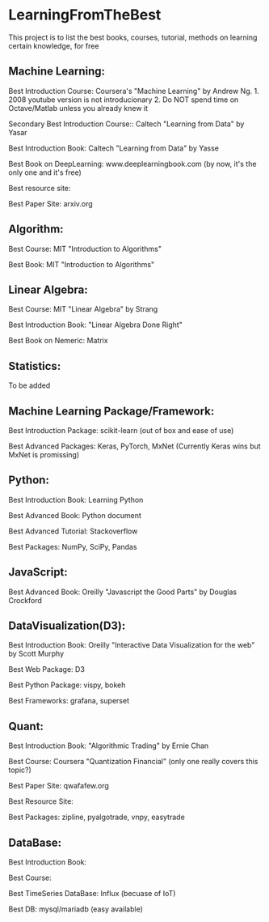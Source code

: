 # LearningFromTheBest
<p>This project is to list the best books, courses, tutorial, methods on learning certain knowledge, for free</p>

<h2>Machine Learning:</h2>
<p>Best Introduction Course: Coursera's "Machine Learning" by Andrew Ng. 
    1. 2008 youtube version is not introducionary
    2. Do NOT spend time on Octave/Matlab unless you already knew it</p>
<p>Secondary Best Introduction Course:: Caltech "Learning from Data" by Yasar</p>
<p>Best Introduction Book: Caltech "Learning from Data" by Yasse</p>
<p>Best Book on DeepLearning: www.deeplearningbook.com (by now, it's the only one and it's free)</p>
<p>Best resource site: </p>
<p>Best Paper Site: arxiv.org</p>

<h2>Algorithm:</h2>
<p>Best Course: MIT "Introduction to Algorithms"</p>
<p>Best Book: MIT "Introduction to Algorithms"</p>

<h2>Linear Algebra:</h2>
<p>Best Course: MIT "Linear Algebra" by Strang</p>
<p>Best Introduction Book: "Linear Algebra Done Right"</p>
<p>Best Book on Nemeric: Matrix </p>

<h2>Statistics:</h2>
To be added

<h2>Machine Learning Package/Framework:</h2>
<p>Best Introduction Package: scikit-learn (out of box and ease of use)</p>
<p>Best Advanced Packages: Keras, PyTorch, MxNet (Currently Keras wins but MxNet is promissing)</p>

<h2>Python:</h2>
<p>Best Introduction Book: Learning Python</p>
<p>Best Advanced Book: Python document</p>
<p>Best Advanced Tutorial: Stackoverflow</p>
<p>Best Packages: NumPy, SciPy, Pandas</p>

<h2>JavaScript:</h2>
<p>Best Advanced Book: Oreilly "Javascript the Good Parts" by Douglas Crockford</p>

<h2>DataVisualization(D3):</h2>
<p>Best Introduction Book: Oreilly "Interactive Data Visualization for the web" by Scott Murphy</p>
<p>Best Web Package: D3</p>
<p>Best Python Package: vispy, bokeh</p>
<p>Best Frameworks: grafana, superset</p>

<h2>Quant:</h2>
<p>Best Introduction Book: "Algorithmic Trading" by Ernie Chan</p>
<p>Best Course: Coursera "Quantization Financial" (only one really covers this topic?) </p>
<p>Best Paper Site: qwafafew.org</p>
<p>Best Resource Site: </p>
<p>Best Packages: zipline, pyalgotrade, vnpy, easytrade</p>

<h2>DataBase:</h2>
<p>Best Introduction Book:</p>
<p>Best Course:</p>
<p>Best TimeSeries DataBase: Influx (becuase of IoT)</p>
<p>Best DB: mysql/mariadb (easy available)</p>
